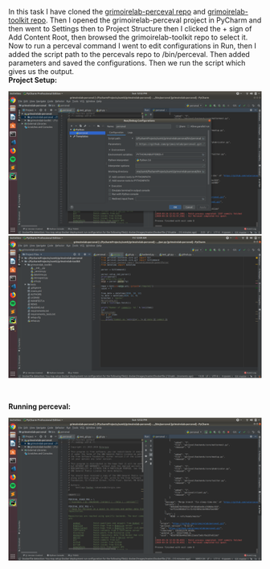 In this task I have cloned the [grimoirelab-perceval repo](https://github.com/chaoss/grimoirelab-perceval.git) and [grimoirelab-toolkit repo](https://github.com/chaoss/grimoirelab-toolkit.git). Then I opened the grimoirelab-perceval project in PyCharm and then went to Settings then to Project Structure then I clicked the + sign of Add Content Root, then browsed the grimoirelab-toolkit repo to select it. <br />
Now to run a perceval command I went to edit configurations in Run, then I added the script path to the percevals repo to /bin/perceval. Then added parameters and saved the configurations. Then we run the script which gives us the output.
<br />
**Project Setup:**<br />

![setup](img1.png)
<br />
![setup](img3.png)

<br />

**Running perceval:**<br />

![command](img2.png)
